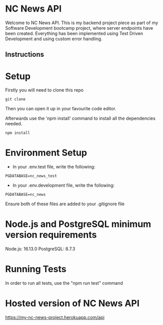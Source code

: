 # NC News API #

Welcome to NC News API. This is my backend project piece as part of my Software Development bootcamp project, where server endpoints have been created. Everything has been implemented using Test Driven Development and using custom error handling.

## Instructions ##

# Setup #

Firstly you will need to clone this repo 

```
git clone 
```


Then you can open it up in your favourite code editor. 

Afterwards use the 'npm install' command to install all the dependencies needed.

```
npm install
```

# Environment Setup #

* In your .env.test file, write the following: 

 ``
 PGDATABASE=nc_news_test
 ``
* In your .env.development file, write the following:

 ``
 PGDATABASE=nc_news
 ``

Ensure both of these files are added to your .gitignore file

# Node.js and PostgreSQL minimum version requirements #

Node.js: 16.13.0
PostgreSQL: 8.7.3

# Running Tests #

In order to run all tests, use the "npm run test" command

# Hosted version of NC News API #

https://my-nc-news-project.herokuapp.com/api

